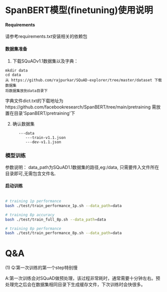# SpanBERT模型(finetuning)使用说明

#### Requirements
请参考requirements.txt安装相关的依赖包

#### 数据集准备

1. 下载SQuADv1.1数据集以及字典：

```
mkdir data
cd data
从 https://github.com/rajpurkar/SQuAD-explorer/tree/master/dataset 下载数据集
将数据集放到data目录下
```

字典文件dict.txt的下载地址为https://github.com/facebookresearch/SpanBERT/tree/main/pretraining
需放置在目录'SpanBERT/pretraining'下


2. 确认数据集

```
      ---data
         ---train-v1.1.json
         ---dev-v1.1.json
```


### 模型训练
参数说明：
data_path为SQuAD1.1数据集的路径,eg:/data, 只需要传入文件所在目录即可,无需包含文件名.
#### 启动训练


```bash

# training 1p performance
bash ./test/train_performance_1p.sh --data_path=data

# training 8p accuracy
bash ./test/train_full_8p.sh --data_path=data

# training 8p performance
bash ./test/train_performance_8p.sh --data_path=data

```


# Q&A

(1) Q:第一次训练的第一个step特别慢

​      A:第一次训练会对SQuAD做预处理，该过程非常耗时，通常需要十分钟左右。预处理完之后会在数据集相同目录下生成缓存文件，下次训练时会快很多。






